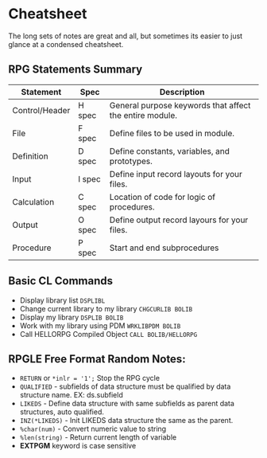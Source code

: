 # Cheatsheet
The long sets of notes are great and all, but sometimes its easier to just glance at a condensed cheatsheet.


## RPG Statements Summary
| **Statement**  | **Spec** | **Description**                                         |
| -------------- | -------- | ------------------------------------------------------- |
| Control/Header | H spec   | General purpose keywords that affect the entire module. |
| File           | F spec   | Define files to be used in module.                      |
| Definition     | D spec   | Define constants, variables, and prototypes.            |
| Input          | I spec   | Define input record layouts for your files.             |
| Calculation    | C spec   | Location of code for logic of procedures.               |
| Output         | O spec   | Define output record layours for your files.            |
| Procedure      | P spec   | Start and end subprocedures                             |


## Basic CL Commands
* Display library list ```DSPLIBL```
* Change current library to my library ```CHGCURLIB BOLIB```
* Display my library ```DSPLIB BOLIB```
* Work with my library using PDM ```WRKLIBPDM BOLIB```
* Call HELLORPG Compiled Object ```CALL BOLIB/HELLORPG```


## RPGLE Free Format Random Notes:
* ```RETURN``` or ```*inlr = '1';``` Stop the RPG cycle 
* ```QUALIFIED``` - subfields of data structure must be qualified by data structure name. EX: ds.subfield
* ```LIKEDS``` - Define data structure with same subfields as parent data structures, auto qualified.
* ```INZ(*LIKEDS)``` - Init LIKEDS data structure the same as the parent.
* ```%char(num)``` - Convert numeric value to string 
* ```%len(string)``` - Return current length of variable
* **EXTPGM** keyword is case sensitive